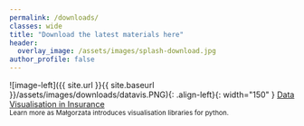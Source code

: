 ```yaml
---
permalink: /downloads/
classes: wide
title: "Download the latest materials here"
header:
  overlay_image: /assets/images/splash-download.jpg
author_profile: false
---
```


![image-left]({{ site.url }}{{ site.baseurl }}/assets/images/downloads/datavis.PNG){: .align-left}{: width="150" } 
<a href="assets/pdfs/Data Visualisation in Insurance.pdf" download="download">Data Visualisation in Insurance</a> <br> 
<small> Learn more as Małgorzata introduces visualisation libraries for python. </small> <br>
